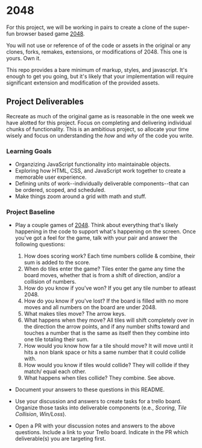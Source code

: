 # 2048
For this project, we will be working in pairs to create a clone of the super-fun browser based game [2048](http://gabrielecirulli.github.io/2048/).

You will not use or reference of of the code or assets in the original or any clones, forks, remakes, extensions, or modifications of 2048. This one is yours. Own it.

This repo provides a bare minimum of markup, styles, and javascript. It's enough to get you going, but it's likely that your implementation will require significant extension and modification of the provided assets.

## Project Deliverables
Recreate as much of the original game as is reasonable in the one week we have alotted for this project. Focus on completing and delivering individual chunks of functionality. This is an ambitious project, so allocate your time wisely and focus on understanding the _how_ and _why_ of the code you write.

### Learning Goals
- Organzizing JavaScript functionality into maintainable objects.
- Exploring how HTML, CSS, and JavaScript work together to create a memorable user experience.
- Defining units of work--individually deliverable components--that can be ordered, scoped, and scheduled.
- Make things zoom around a grid with math and stuff.

### Project Baseline
- Play a couple games of [2048](http://gabrielecirulli.github.io/2048/). Think about everything that's likely happening in the code to support what's happening on the screen. Once you've got a feel for the game, talk with your pair and answer the following questions:
  1. How does scoring work?
    Each time numbers collide & combine, their sum is added to the score.
  1. When do tiles enter the game?
    Tiles enter the game any time the board moves, whether that is from a shift of direction, and/or a collision of numbers.
  1. How do you know if you've won?
    If you get any tile number to atleast 2048.
  1. How do you know if you've lost?
    If the board is filled with no more moves and all numbers on the board are under 2048.
  1. What makes tiles move?
    The arrow keys.
  1. What happens when they move?
    All tiles will shift completely over in the direction the arrow points, and if any number shifts toward and touches a number that is the same as itself then they combine into one tile totaling their sum.
  1. How would you know how far a tile should move?
    It will move until it hits a non blank space or hits a same number that it could collide with.
  1. How would you know if tiles would collide?
    They will collide if they match/ equal each other.
  1. What happens when tiles collide?
    They combine. See above.

- Document your answers to these questions in this README.
- Use your discussion and answers to create tasks for a trello board. Organize those tasks into deliverable components (e.e., _Scoring_, _Tile Collision_, _Win/Loss_).
- Open a PR with your discussion notes and answers to the above questions. Include a link to your Trello board. Indicate in the PR which deliverable(s) you are targeting first.
